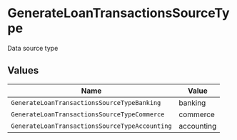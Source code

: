 # GenerateLoanTransactionsSourceType

Data source type


## Values

| Name                                           | Value                                          |
| ---------------------------------------------- | ---------------------------------------------- |
| `GenerateLoanTransactionsSourceTypeBanking`    | banking                                        |
| `GenerateLoanTransactionsSourceTypeCommerce`   | commerce                                       |
| `GenerateLoanTransactionsSourceTypeAccounting` | accounting                                     |